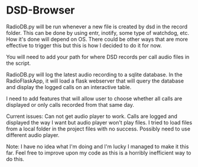 # DSD-Browser

RadioDB.py will be run whenever a new file is created by dsd in the record folder. 
This can be done by using entr, inotify, some type of watchdog, etc. How it's done will depend on OS.
There could be other ways that are more effective to trigger this but this is how I decided to do it for now.

You will need to add your path for where DSD records per call audio files in the script.

RadioDB.py will log the latest audio recording to a sqlite database.
In the RadioFlaskApp, it will load a flask webserver that will query the database and display the logged calls on an interactive table.

I need to add features that will allow user to choose whether all calls are displayed or only calls recorded from that same day.


Current issues:
Can not get audio player to work. Calls are logged and displayed the way I want but audio player won't play files.
I tried to load files from a local folder in the project files with no success. Possibly need to use different audio player.



Note: I have no idea what I'm doing and I'm lucky I managed to make it this far. Feel free to improve upon my code as this is a horribly inefficient way to do this. 
